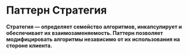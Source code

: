 # Паттерн Стратегия

**Стратегия — определяет семейство алгоритмов, инкапсулирует и обеспечивает их взаимозаменяемость.
Паттерн позволяет модифицировать алгоритмы независимо от их использования на стороне клиента.**

[comment]: <> (Возьмем за основу утку, но они бывают разные, например какие-то крякают, какие-то нет.)

[comment]: <> (То же самое с полетом, кто-то летает как ракета, кто-то на раслабоне, а некоторые и вовсе не умеют.)

[comment]: <> (---)

[comment]: <> (Если ты попробуешь написать класс описывающий какую-то конкретную утку, которая например `умеет летать` и крякает `кря`,)

[comment]: <> (то при создании новой утки тебе придется, либо наследовать эту утку в новом классе и менять реализацию полета и голоса,)

[comment]: <> (либо создавать отдельный класс новой утки и помнить о методах  )

[comment]: <> (Паттерн стратегия позволяет разделить общие атрибуты. И вынести их за пределы класса утка. )

[comment]: <> (То есть этот паттерн заставляет мыслить не реализацией, а абстракцией.)
